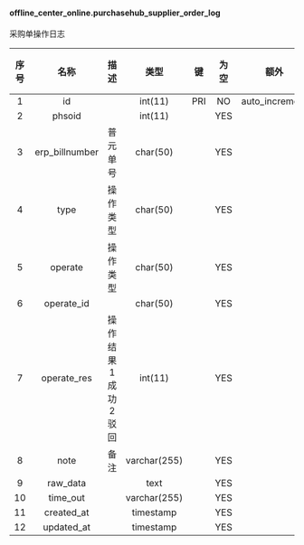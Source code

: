 #### offline_center_online.purchasehub_supplier_order_log 
采购单操作日志

| 序号 | 名称 | 描述 | 类型 | 键 | 为空 | 额外 | 默认值 |
| :--: | :--: | :--: | :--: | :--: | :--: | :--: | :--: |
| 1 | id |  | int(11) | PRI | NO | auto_increment |  |
| 2 | phsoid |  | int(11) |  | YES |  |  |
| 3 | erp_billnumber | 普元单号 | char(50) |  | YES |  |  |
| 4 | type | 操作类型 | char(50) |  | YES |  |  |
| 5 | operate | 操作类型 | char(50) |  | YES |  |  |
| 6 | operate_id |  | char(50) |  | YES |  |  |
| 7 | operate_res | 操作结果  1 成功 2 驳回 | int(11) |  | YES |  |  |
| 8 | note | 备注 | varchar(255) |  | YES |  |  |
| 9 | raw_data |  | text |  | YES |  |  |
| 10 | time_out |  | varchar(255) |  | YES |  |  |
| 11 | created_at |  | timestamp |  | YES |  |  |
| 12 | updated_at |  | timestamp |  | YES |  |  |
